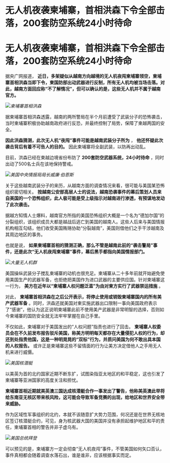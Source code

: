 # 无人机夜袭柬埔寨，首相洪森下令全部击落，200套防空系统24小时待命

# 无人机夜袭柬埔寨，首相洪森下令全部击落，200套防空系统24小时待命

据央广网报道，
**近日，多架疑似从越南方向越境的无人机夜闯柬埔寨领空，柬埔寨首相洪森当即下令，柬国防部出动武器进行反制，所有无人机均被当场击落。对此，越南方面回应称“不了解情况”，但可以确认的是，这些无人机并不属于越南官方。**

![](https://inews.gtimg.com/news_bt/OsU9bdzecswhlmBQoZ9_LYBzrwRDtgiGzSv3WOd9xAZ0cAA/1000)_柬埔寨首相洪森_

据柬埔寨首相洪森透露，越南的两所警局在半个月前遭受了武装分子的恐怖袭击，当时柬埔寨积极协助越南政府进行反恐，并最终控制了局势，保障了柬越两国的安全。

**因此洪森猜测，此次无人机“夜闯”事件可能是越南武装分子所为** ， **他还怀疑此次袭击背后有着不可告人的目的。**
因此柬埔寨将全副武装，以防再出动乱。

目前，洪森已经在柬越边境省份布防了 **200套防空武器系统，24小时待命** ，同时出动了500名士兵在该地保持警戒。

![](https://inews.gtimg.com/news_bt/O7a795EtIzX1NVDsWEUWjUXn9_QNgk1EfWKtsOgRZLgoAAA/1000)_美国中央情报局局长威廉·伯恩斯_

关于这些越南武装分子的来历，从越南方面的调查情况来看，很可能与美国某恐怖组织密切相关。
**按越南公安部高层人士的说法，越南恐袭事件的幕后策划人员来自美国的一个恐怖组织，此人极可能是受上级指示对越南进行渗透，有预谋地发动了此次袭击。**

据越方知情人士爆料，越南官方所指的美国恐怖组织大概是一个名为“德加尔国”的分裂组织，该组织成员大都是越战后逃亡到美国的越南人。这些人后来与美国情报机构相互勾结，他们收受美国贿赂协助“分裂越南”，美国则借他们之手干涉越南及其周边地区的事务。

也就是说， **如果柬埔寨首相的猜测正确，那么不管是越南此前的“袭击警局”事件，还是此次“无人机夜闯柬埔寨”事件，幕后黑手都指向美国情报部门。**

![](https://inews.gtimg.com/news_bt/OgKFeKYYKG57er3x4p5lGbFAb4L3JpXHVsoHDAhL7JSLsAA/1000)_大量无人机群_

美国操纵武装分子搅乱柬埔寨的动机也很充足。柬埔寨从二十多年前就开始避免使用美国生产的武器军备，也拒绝把美国作为进口武器的主要供应国。针对柬埔寨这一行为，
**美方在近年以“柬埔寨人权问题泛滥”为由对柬方实行了武器禁运措施** 。

对此， **柬埔寨首相洪森在之后公开表示，将停止使用或销毁柬埔寨国内的所有美产武器军备**
。同时，洪森还就美国对柬实施武器出口限制一事向美国政府表示了“感谢”，他认为这正说明柬埔寨此前不使用美产武器是非常明智的选择，否则如今柬埔寨的国防安全就无法牢牢掌握在自己手里。

不仅如此，柬埔寨对于美国发出的“人权问题”指责也进行了回击。
**柬埔寨人权委员会在不久前发布报告驳斥美国，称美方明明每天都存在大量侵犯人权的行为，却还到处指责他国，这是一种明晃晃的“双标”行为，并质问美国为何不敢出具本国的人权报告。**
或许正是柬埔寨这些不留情面的行为让美方决定借他人之手用无人机来进行威慑。

![](https://inews.gtimg.com/news_bt/OILRcg4yRudcFq0Ix-U5NWO7POZbjxx8HkSqtC0kMF6qMAA/1000)_美国核潜艇_

以美英为首的北约国家近期不断东扩，试图染指亚太地区的和平稳定，这也引发了柬埔寨等亚洲国家的高度关注和担忧。

**柬埔寨首相近期就美英澳三国达成核潜艇合作一事发出了警告，他称美英澳此举将给东南亚无核区带来核风险，这可能会导致军备竞赛的出现，给地区和世界安全带来威胁。**

作为区域性军事组织的北约，本就不该随意扩大势力范围，何况还是在世界无核地区签订核潜艇合约，可见，身为核武器大国的美国并没有承担起维护地区和平的责任，柬埔寨首相的警告并非子虚乌有。

![](https://inews.gtimg.com/news_bt/OgY_w2JNfQDurhPWsPlhwDC9rrRk826c7jVAivEWhA7fsAA/1000)_美国总统拜登_

可以预见的是，柬埔寨方一定会彻查“无人机夜闯”事件，不管美国如何矢口否认，事件真相都会随着调查水落石出，谁是谁非，应该根据事实而定。

